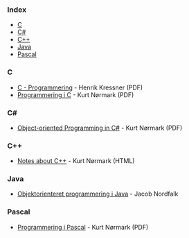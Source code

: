 ### Index

* [C](#c)
* [C#](#c#)
* [C++](#c++)
* [Java](#java)
* [Pascal](#pascal)


### C

* [C - Programmering](http://synkro.dk/bog/c-programmering.pdf) - Henrik Kressner (PDF)
* [Programmering i C](http://people.cs.aau.dk/~normark/c-prog-06/pdf/all.pdf) - Kurt Nørmark (PDF)

### C#

* [Object-oriented Programming in C#](http://people.cs.aau.dk/~normark/oop-csharp/pdf/all.pdf) - Kurt Nørmark (PDF)
### C++

* [Notes about C++](http://people.cs.aau.dk/~normark/ap/index.html) - Kurt Nørmark (HTML)



### Java

* [Objektorienteret programmering i Java](http://javabog.dk) - Jacob Nordfalk


### Pascal

* [Programmering i Pascal](http://people.cs.aau.dk/~normark/all-basis-97.pdf) - Kurt Nørmark (PDF)
